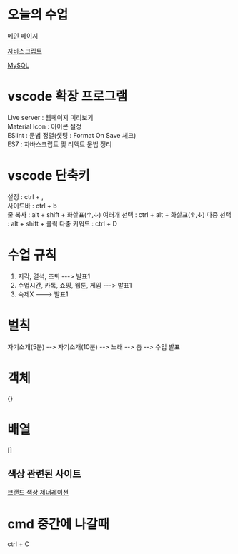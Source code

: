 # 오늘의 수업
[메인 페이지](https://hyeji1364.github.io/class2024/)          

[자바스크립트](https://hyeji1364.github.io/class2024/javascript/index.html)   

[MySQL](https://hyeji1364.github.io/class2024/mysql/index.html)

# vscode 확장 프로그램
Live server : 웹페이지 미리보기         
Material Icon : 아이콘 설정         
ESlint : 문법 정렬(셋팅 : Format On Save 체크)            
ES7 : 자바스크립트 및 리액트 문법 정리          

# vscode 단축키
설정 : ctrl + ,   
사이드바 : ctrl + b   
줄 복사 : alt + shift + 화살표(↑,↓)
여러개 선택 : ctrl + alt + 화살표(↑,↓)
다중 선택 : alt + shift + 클릭 
다중 키워드 : ctrl + D

# 수업 규칙
1. 지각, 결석, 조퇴 ---> 발표1
2. 수업시간, 카톡, 쇼핑, 웹툰, 게임 ---> 발표1
3. 숙제X ---> 발표1

# 벌칙
자기소개(5분) --> 자기소개(10분) --> 노래 --> 춤 --> 수업 발표

# 객체
{}

# 배열
[]

## 색상 관련된 사이트
[브랜드 색상 제너레이션](https://huemint.com/brand-intersection/)

# cmd 중간에 나갈때
ctrl + C
